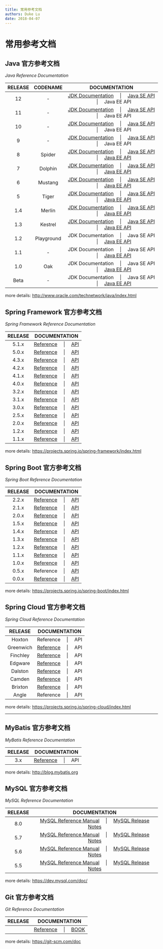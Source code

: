 ```yaml
---
title: 常用参考文档
authors: Duke Lu
date: 2018-04-07
---
```


# 常用参考文档

## Java 官方参考文档
*Java Reference Documentation*

| RELEASE | CODENAME | DOCUMENTATION |
| :-: | :-: | :-: |
| 12 | - | [JDK Documentation](https://docs.oracle.com/javase/12/) &emsp;&#124;&emsp; [Java SE API](https://docs.oracle.com/en/java/javase/12/docs/api/) &emsp;&#124;&emsp; Java EE API |
| 11 | - | [JDK Documentation](https://docs.oracle.com/javase/11/) &emsp;&#124;&emsp; [Java SE API](https://docs.oracle.com/en/java/javase/11/docs/api/) &emsp;&#124;&emsp; Java EE API |
| 10 | - | [JDK Documentation](https://docs.oracle.com/javase/10/) &emsp;&#124;&emsp; [Java SE API](https://docs.oracle.com/javase/10/docs/api/) &emsp;&#124;&emsp; Java EE API |
| 9 | - | [JDK Documentation](https://docs.oracle.com/javase/9/) &emsp;&#124;&emsp; [Java SE API](https://docs.oracle.com/javase/9/docs/api/) &emsp;&#124;&emsp; Java EE API |
| 8 | Spider | [JDK Documentation](https://docs.oracle.com/javase/8/) &emsp;&#124;&emsp; [Java SE API](https://docs.oracle.com/javase/8/docs/api/) &emsp;&#124;&emsp; [Java EE API](https://javaee.github.io/javaee-spec/javadocs/) |
| 7 | Dolphin | [JDK Documentation](https://docs.oracle.com/javase/7/docs/) &emsp;&#124;&emsp; [Java SE API](https://docs.oracle.com/javase/7/docs/api/) &emsp;&#124;&emsp; [Java EE API](https://docs.oracle.com/javaee/7/api/) |
| 6 | Mustang | [JDK Documentation](https://docs.oracle.com/javase/6/docs/) &emsp;&#124;&emsp; [Java SE API](https://docs.oracle.com/javase/6/docs/api/) &emsp;&#124;&emsp; [Java EE API](https://docs.oracle.com/javaee/6/api/) |
| 5 | Tiger | [JDK Documentation](https://docs.oracle.com/javase/5/docs/) &emsp;&#124;&emsp; [Java SE API](https://docs.oracle.com/javase/5/docs/api/) &emsp;&#124;&emsp; [Java EE API](https://docs.oracle.com/javaee/5/api/) |
| 1.4 | Merlin | [JDK Documentation](https://docs.oracle.com/javase/1.4/docs/) &emsp;&#124;&emsp; [Java SE API](https://docs.oracle.com/javase/1.4/docs/api/) &emsp;&#124;&emsp; [Java EE API](https://docs.oracle.com/javaee/1.4/api/) |
| 1.3 | Kestrel | [JDK Documentation](https://docs.oracle.com/javase/1.3/docs/) &emsp;&#124;&emsp; [Java SE API](https://docs.oracle.com/javase/1.3/docs/api/) &emsp;&#124;&emsp; [Java EE API](https://docs.oracle.com/javaee/1.3/api/) |
| 1.2 | Playground | JDK Documentation &emsp;&#124;&emsp; Java SE API &emsp;&#124;&emsp; [Java EE API](https://docs.oracle.com/javaee/1.2/api/) |
| 1.1 | - | JDK Documentation &emsp;&#124;&emsp; Java SE API &emsp;&#124;&emsp; [Java EE API](https://docs.oracle.com/javaee/1.2/api/) |
| 1.0 | Oak | JDK Documentation &emsp;&#124;&emsp; Java SE API &emsp;&#124;&emsp; [Java EE API](https://docs.oracle.com/javaee/1.2/api/) |
| Beta | - | JDK Documentation &emsp;&#124;&emsp; Java SE API &emsp;&#124;&emsp; [Java EE API](https://docs.oracle.com/javaee/1.2/api/) |

more details: http://www.oracle.com/technetwork/java/index.html

## Spring Framework 官方参考文档
*Spring Framework Reference Documentation*

| RELEASE | DOCUMENTATION |
| :-: | :-: |
| 5.1.x | [Reference](https://docs.spring.io/spring-framework/docs/5.1.x/spring-framework-reference/) &emsp;&#124;&emsp; [API](https://docs.spring.io/spring-framework/docs/5.1.x/javadoc-api/) |
| 5.0.x | [Reference](https://docs.spring.io/spring-framework/docs/5.0.x/spring-framework-reference/) &emsp;&#124;&emsp; [API](https://docs.spring.io/spring-framework/docs/5.0.x/javadoc-api/) |
| 4.3.x | [Reference](https://docs.spring.io/spring-framework/docs/4.3.x/spring-framework-reference/html/) &emsp;&#124;&emsp; [API](https://docs.spring.io/spring-framework/docs/4.3.x/javadoc-api/) |
| 4.2.x | [Reference](https://docs.spring.io/spring-framework/docs/4.2.x/spring-framework-reference/html/) &emsp;&#124;&emsp; [API](https://docs.spring.io/spring-framework/docs/4.2.x/javadoc-api/) |
| 4.1.x | [Reference](https://docs.spring.io/spring-framework/docs/4.1.x/spring-framework-reference/html/) &emsp;&#124;&emsp; [API](https://docs.spring.io/spring-framework/docs/4.1.x/javadoc-api/) |
| 4.0.x | [Reference](https://docs.spring.io/spring-framework/docs/4.0.x/spring-framework-reference/html/) &emsp;&#124;&emsp; [API](https://docs.spring.io/spring-framework/docs/4.0.x/javadoc-api/) |
| 3.2.x | [Reference](https://docs.spring.io/spring-framework/docs/3.2.x/spring-framework-reference/html/) &emsp;&#124;&emsp; [API](https://docs.spring.io/spring-framework/docs/3.2.x/javadoc-api/) |
| 3.1.x | [Reference](https://docs.spring.io/spring-framework/docs/3.1.x/spring-framework-reference/html/) &emsp;&#124;&emsp; [API](https://docs.spring.io/spring-framework/docs/3.1.x/javadoc-api/) |
| 3.0.x | [Reference](https://docs.spring.io/spring-framework/docs/3.0.x/reference/) &emsp;&#124;&emsp; [API](https://docs.spring.io/spring-framework/docs/3.0.x/javadoc-api/) |
| 2.5.x | [Reference](https://docs.spring.io/spring-framework/docs/2.5.x/reference/) &emsp;&#124;&emsp; [API](https://docs.spring.io/spring-framework/docs/2.5.x/javadoc-api/) |
| 2.0.x | [Reference](https://docs.spring.io/spring-framework/docs/2.0.x/reference/) &emsp;&#124;&emsp; [API](https://docs.spring.io/spring-framework/docs/2.0.x/api/) |
| 1.2.x | [Reference](https://docs.spring.io/spring-framework/docs/1.2.x/reference/) &emsp;&#124;&emsp; [API](https://docs.spring.io/spring-framework/docs/1.2.x/javadoc-api/) |
| 1.1.x | [Reference](https://docs.spring.io/spring-framework/docs/1.1.x/reference/) &emsp;&#124;&emsp; [API](https://docs.spring.io/spring-framework/docs/1.1.x/javadoc-api/) |

more details: https://projects.spring.io/spring-framework/index.html

## Spring Boot 官方参考文档
*Spring Boot Reference Documentation*

| RELEASE | DOCUMENTATION |
| :-: | :-: |
| 2.2.x | [Reference](https://docs.spring.io/spring-boot/docs/2.2.x/reference/html/) &emsp;&#124;&emsp; [API](https://docs.spring.io/spring-boot/docs/2.2.x/api/) |
| 2.1.x | [Reference](https://docs.spring.io/spring-boot/docs/2.1.x/reference/html/) &emsp;&#124;&emsp; [API](https://docs.spring.io/spring-boot/docs/2.1.x/api/) |
| 2.0.x | [Reference](https://docs.spring.io/spring-boot/docs/2.0.x/reference/html/) &emsp;&#124;&emsp; [API](https://docs.spring.io/spring-boot/docs/2.0.x/api/) |
| 1.5.x | [Reference](https://docs.spring.io/spring-boot/docs/1.5.x/reference/html/) &emsp;&#124;&emsp; [API](https://docs.spring.io/spring-boot/docs/1.5.x/api/) |
| 1.4.x | [Reference](https://docs.spring.io/spring-boot/docs/1.4.x/reference/html/) &emsp;&#124;&emsp; [API](https://docs.spring.io/spring-boot/docs/1.4.x/api/) |
| 1.3.x | [Reference](https://docs.spring.io/spring-boot/docs/1.3.x/reference/html/) &emsp;&#124;&emsp; [API](https://docs.spring.io/spring-boot/docs/1.3.x/api/) |
| 1.2.x | [Reference](https://docs.spring.io/spring-boot/docs/1.2.x/reference/html/) &emsp;&#124;&emsp; [API](https://docs.spring.io/spring-boot/docs/1.2.x/api/) |
| 1.1.x | [Reference](https://docs.spring.io/spring-boot/docs/1.1.x/reference/html/) &emsp;&#124;&emsp; [API](https://docs.spring.io/spring-boot/docs/1.1.x/api/) |
| 1.0.x | [Reference](https://docs.spring.io/spring-boot/docs/1.0.x/reference/html/) &emsp;&#124;&emsp; [API](https://docs.spring.io/spring-boot/docs/1.0.x/api/) |
| 0.5.x | Reference &emsp;&#124;&emsp; [API](https://docs.spring.io/spring-boot/docs/0.5.x/api/) |
| 0.0.x | [Reference](https://docs.spring.io/spring-boot/docs/0.0.x/reference/html/) &emsp;&#124;&emsp; [API](https://docs.spring.io/spring-boot/docs/0.0.x/api/) |

more details: https://projects.spring.io/spring-boot/index.html

## Spring Cloud 官方参考文档
*Spring Cloud Reference Documentation*

| RELEASE | DOCUMENTATION |
| :-: | :-: |
| Hoxton | Reference &emsp;&#124;&emsp; API |
| Greenwich | [Reference](https://cloud.spring.io/spring-cloud-static/Greenwich.SR2/multi/multi_spring-cloud.html) &emsp;&#124;&emsp; API |
| Finchley | [Reference](http://cloud.spring.io/spring-cloud-static/Finchley.SR4/multi/multi_spring-cloud.html) &emsp;&#124;&emsp; API |
| Edgware | [Reference](http://cloud.spring.io/spring-cloud-static/Edgware.SR6/multi/multi_spring-cloud.html) &emsp;&#124;&emsp; API |
| Dalston | [Reference](http://cloud.spring.io/spring-cloud-static/Dalston.SR5/multi/multi_spring-cloud.html) &emsp;&#124;&emsp; API |
| Camden | [Reference](http://cloud.spring.io/spring-cloud-static/Camden.SR7/) &emsp;&#124;&emsp; API |
| Brixton | [Reference](http://cloud.spring.io/spring-cloud-static/Brixton.SR7/) &emsp;&#124;&emsp; API |
| Angle | Reference &emsp;&#124;&emsp; API |

more details: https://projects.spring.io/spring-cloud/index.html

- - -

## MyBatis 官方参考文档
*MyBatis Reference Documentation*

|RELEASE | DOCUMENTATION |
| :-: | :-: |
| 3.x | [Reference](http://www.mybatis.org/mybatis-3/) &emsp;&#124;&emsp; API |

more details: http://blog.mybatis.org

## MySQL 官方参考文档
*MySQL Reference Documentation*

| RELEASE | DOCUMENTATION |
| :-: | :-: |
| 8.0 | [MySQL Reference Manual](https://dev.mysql.com/doc/refman/8.0/en/) &emsp;&#124;&emsp; [MySQL Release Notes](https://dev.mysql.com/doc/relnotes/mysql/8.0/en/) |
| 5.7 | [MySQL Reference Manual](https://dev.mysql.com/doc/refman/5.7/en/) &emsp;&#124;&emsp; [MySQL Release Notes](https://dev.mysql.com/doc/relnotes/mysql/8.0/en/) |
| 5.6 | [MySQL Reference Manual](https://dev.mysql.com/doc/refman/5.6/en/) &emsp;&#124;&emsp; [MySQL Release Notes](https://dev.mysql.com/doc/relnotes/mysql/5.6/en/) |
| 5.5 | [MySQL Reference Manual](https://dev.mysql.com/doc/refman/5.5/en/) &emsp;&#124;&emsp; [MySQL Release Notes](https://dev.mysql.com/doc/relnotes/mysql/5.5/en/) |

more details: https://dev.mysql.com/doc/

## Git 官方参考文档
*Git Reference Documentation*

| RELEASE | DOCUMENTATION |
| :-: | :-: |
|  | [Reference](https://git-scm.com/docs) &emsp;&#124;&emsp; [BOOK](https://git-scm.com/book/zh/v2) |

more details: https://git-scm.com/doc


